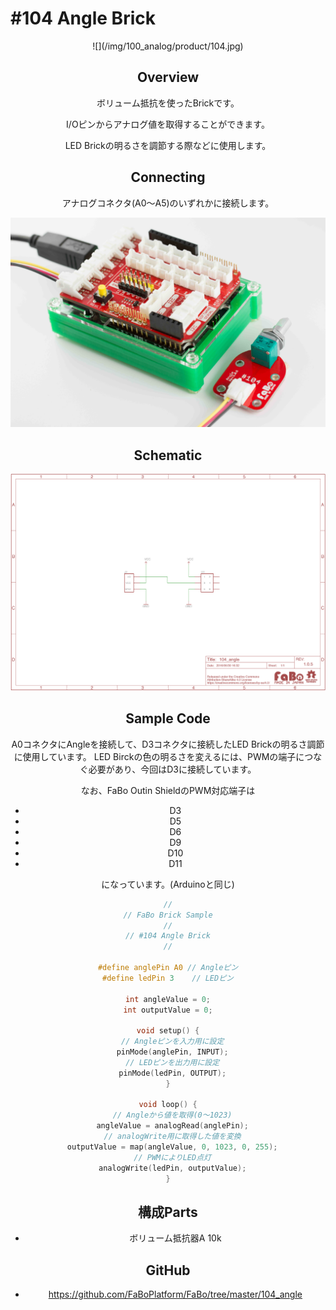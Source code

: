 # #104 Angle Brick

<center>![](/img/100_analog/product/104.jpg)
<!--COLORME-->

## Overview
ボリューム抵抗を使ったBrickです。

I/Oピンからアナログ値を取得することができます。

LED Brickの明るさを調節する際などに使用します。

## Connecting

アナログコネクタ(A0〜A5)のいずれかに接続します。

![](/img/100_analog/connect/104_new_with_arduino.jpg)

## Schematic
![](/img/100_analog/schematic/104_angle.png)

## Sample Code

A0コネクタにAngleを接続して、D3コネクタに接続したLED Brickの明るさ調節に使用しています。
LED Birckの色の明るさを変えるには、PWMの端子につなぐ必要があり、今回はD3に接続しています。

なお、FaBo Outin ShieldのPWM対応端子は　

* D3
* D5
* D6
* D9
* D10
* D11

になっています。(Arduinoと同じ)

```c
//
// FaBo Brick Sample
//
// #104 Angle Brick
//

#define anglePin A0 // Angleピン
#define ledPin 3    // LEDピン

int angleValue = 0;
int outputValue = 0;

void setup() {
  // Angleピンを入力用に設定
  pinMode(anglePin, INPUT);
  // LEDピンを出力用に設定
  pinMode(ledPin, OUTPUT);
}

void loop() {
  // Angleから値を取得(0〜1023)
  angleValue = analogRead(anglePin);
  // analogWrite用に取得した値を変換
  outputValue = map(angleValue, 0, 1023, 0, 255);
  // PWMによりLED点灯
  analogWrite(ledPin, outputValue);
}
```

## 構成Parts
- ボリューム抵抗器A 10k

## GitHub
- https://github.com/FaBoPlatform/FaBo/tree/master/104_angle
